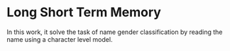 # Long Short Term Memory

In this work, it solve the task of name gender classification by reading the name using a character level model.

